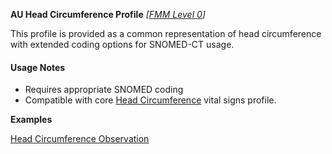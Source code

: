 **AU Head Circumference Profile** *[[FMM Level 0](guidance.html)]*

This profile is provided as a common representation of head circumference with extended coding options for SNOMED-CT usage.

#### Usage Notes
* Requires appropriate SNOMED coding
* Compatible with core [Head Circumference](http://hl7.org/fhir/StructureDefinition/headcircum) vital signs profile.

**Examples**

[Head Circumference Observation](Observation-headcircum-example0.html)